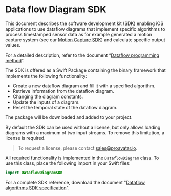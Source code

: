 # Data flow Diagram SDK

This document describes the software development kit (SDK) enabling iOS applications to use dataflow diagrams that implement specific algorithms to process timestamped sensor data as for example generated a motion capture system (see our [Motion Capture SDK](https://github.com/Proavatar/MotionCaptureSDK.git)) and calculate specific output values.

For a detailed description, refer to the document “[Dataflow programming method](https://docs.google.com/document/d/1dgqtAdi8aAYIHrEZM6oJKXcoKWhqdTFBfdjuou_s0sQ/preview)”.

The SDK is offered as a Swift Package containing the binary framework that implements the following functionality:
* Create a new dataflow diagram and fill it with a specified algorithm.
* Retrieve information from the dataflow diagram.
* Changing the diagram constants.
* Update the inputs of a diagram.
* Reset the temporal state of the dataflow diagram.

The package will be downloaded and added to your project.

By default the SDK can be used without a license, but only allows loading diagrams with a maximum of two input streams. To remove this limitation, a license is required.

>To request a license, please contact [sales@proavatar.io](mailto:sales@proavatar.io?subject=Dataflow%20Diagram%20SDK%20license%20request).

All required functionality is implemented in the `DataflowDiagram` class. To use this class, place the following import in your Swift files:

```Swift
import DataflowDiagramSDK
```

For a complete SDK reference, download the document "[Dataflow algorithms SDK specification](https://docs.google.com/document/d/15MEn8yUazdlI-V9CQ2xBGTLxf31o_bOUaY-FbKQJfmY/preview)".
